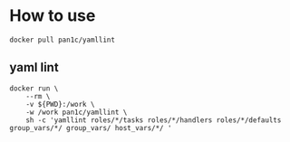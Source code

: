 # How to use

```
docker pull pan1c/yamllint
```

## yaml lint
```
docker run \
    --rm \
    -v ${PWD}:/work \
    -w /work pan1c/yamllint \
    sh -c 'yamllint roles/*/tasks roles/*/handlers roles/*/defaults group_vars/*/ group_vars/ host_vars/*/ '

```
